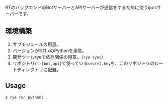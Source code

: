 RTのバックエンドのBotサーバーとAPIサーバーが通信をするために使うipcsサーバーです。

## 環境構築
1. サブモジュールの用意。
2. バージョンが3.11.xのPythonを用意。
3. 開発ツールryeで依存関係の用意。（`rye sync`）
4. リポジトリ`rt-{bot,api}`で使っている`secret.key`を、このリポジトリのルートディレクトリに配置。

## Usage
```shell
$ rye run python3 .
```